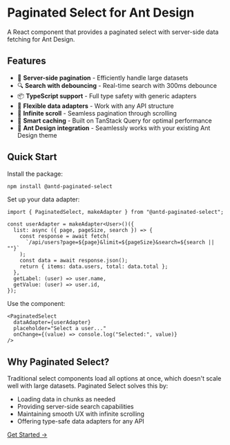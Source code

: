 # Paginated Select for Ant Design

A React component that provides a paginated select with server-side data fetching for Ant Design.

## Features

- 🚀 **Server-side pagination** - Efficiently handle large datasets
- 🔍 **Search with debouncing** - Real-time search with 300ms debounce
- 📦 **TypeScript support** - Full type safety with generic adapters
- 🎯 **Flexible data adapters** - Work with any API structure
- 🔄 **Infinite scroll** - Seamless pagination through scrolling
- 💾 **Smart caching** - Built on TanStack Query for optimal performance
- 🎨 **Ant Design integration** - Seamlessly works with your existing Ant Design theme

## Quick Start

Install the package:

```bash
npm install @antd-paginated-select
```

Set up your data adapter:

```tsx
import { PaginatedSelect, makeAdapter } from "@antd-paginated-select";

const userAdapter = makeAdapter<User>()({
  list: async ({ page, pageSize, search }) => {
    const response = await fetch(
      `/api/users?page=${page}&limit=${pageSize}&search=${search || ""}`
    );
    const data = await response.json();
    return { items: data.users, total: data.total };
  },
  getLabel: (user) => user.name,
  getValue: (user) => user.id,
});
```

Use the component:

```tsx
<PaginatedSelect
  dataAdapter={userAdapter}
  placeholder="Select a user..."
  onChange={(value) => console.log("Selected:", value)}
/>
```

## Why Paginated Select?

Traditional select components load all options at once, which doesn't scale well with large datasets. Paginated Select solves this by:

- Loading data in chunks as needed
- Providing server-side search capabilities
- Maintaining smooth UX with infinite scrolling
- Offering type-safe data adapters for any API

[Get Started →](/guide/getting-started)
